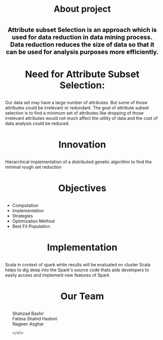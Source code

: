 

<h1 style="text-align:center;"> About project<h1>
  
  
  
  
  
  
  
  <p style="text-align:center;color: black;font-size:20px;">Attribute subset Selection is an approach which is used for data reduction in data mining process. Data reduction reduces the size of data so that it can be used for analysis purposes more efficiently.</p>
  <h3 style="text-align:center; font-size: 30px">Need for Attribute Subset Selection:</h3>
  <p>Our data set may have a large number of attributes. But some of those attributes could be irrelevant or redundant. The goal of attribute subset selection is to find a minimum set of attributes like dropping of those irrelevant attributes would not much affect the utility of data and the cost of data analysis could be reduced.</p>

<h3 style="text-align:center; font-size: 30px"> Innovation</h3>
<p> Hierarchical implementation of a distributed genetic algorithm to find the minimal rough set reduction</p>
<h3 style="text-align:center; font-size: 30px">Objectives</h3>
  <ul>
      <li>Computation</li>
        <li>Implementation</li>
          <li>Strategies</li>
            <li>Optimization Method</li>
  <li> Best Fit Population</li>
    </ul>
    
<h3 style="text-align:center; font-size: 30px"> Implementation</h3>
<p> Scala in context of spark while results will be evaluated on cluster Scala helps to dig deep into the Spark's source code thats aids developers to easily access and implement new features of Spark
<h3 style="text-align:center; font-size: 30px"> Our Team</h3>
 <ul style="list-style:none;">
      <li>Shahzad Bashir</li>
        <li>Fatima Shahid Hashmi</li>
          <li>Nageen Asghar</li>
          
    </ul>
